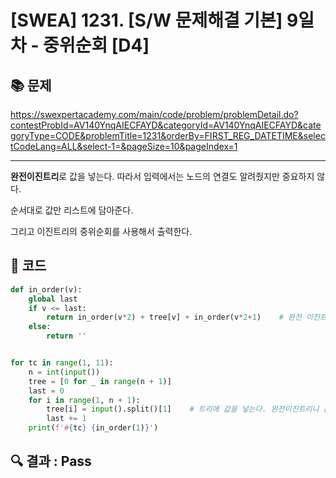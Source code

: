 # [SWEA] 1231. [S/W 문제해결 기본] 9일차 - 중위순회 [D4]

## 📚 문제

https://swexpertacademy.com/main/code/problem/problemDetail.do?contestProbId=AV140YnqAIECFAYD&categoryId=AV140YnqAIECFAYD&categoryType=CODE&problemTitle=1231&orderBy=FIRST_REG_DATETIME&selectCodeLang=ALL&select-1=&pageSize=10&pageIndex=1

---

**완전이진트리**로 값을 넣는다. 따라서 입력에서는 노드의 연결도 알려줬지만 중요하지 않다.

순서대로 값만 리스트에 담아준다.

그리고 이진트리의 중위순회를 사용해서 출력한다.

## 📒 코드

```python
def in_order(v):
    global last
    if v <= last:
        return in_order(v*2) + tree[v] + in_order(v*2+1)    # 완전 이진트리의 중위순회 방법
    else:
        return ''


for tc in range(1, 11):
    n = int(input())
    tree = [0 for _ in range(n + 1)]
    last = 0
    for i in range(1, n + 1):
        tree[i] = input().split()[1]    # 트리에 값을 넣는다. 완전이진트리니 순서대로 넣어 구현
        last += 1
    print(f'#{tc} {in_order(1)}')
```

## 🔍 결과 : Pass